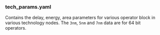 ### tech_params.yaml
Contains the delay, energy, area parameters for various operator block in various technology nodes.
The `3nm`, `5nm` and `7nm` data are for 64 bit operators.